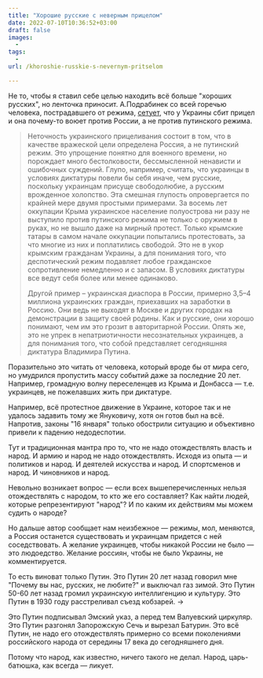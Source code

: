 ```yaml
---
title: "Хорошие русские с неверным прицелом"
date: 2022-07-10T10:36:52+03:00
draft: false
images:
  - 
tags:
  - 
url: /khoroshie-russkie-s-nevernym-pritselom

---
```

Не то, чтобы я ставил себе целью находить всё больше "хороших русских", но ленточка приносит.
А.Подрабинек со всей горечью человека, пострадавшего от режима, [сетует](https://www.svoboda.org/a/esli-sbit-pritsel-aleksandr-podrabinek---o-vybore-tseli/31919664.html), что у Украины сбит прицел и она почему-то воюет против России, а не против путинского режима.

> Неточность украинского прицеливания состоит в том, что в качестве вражеской цели определена Россия, а не путинский режим. Это упрощение понятно для военного времени, но порождает много бестолковости, бессмысленной ненависти и ошибочных суждений. Глупо, например, считать, что украинцы в условиях диктатуры повели бы себя иначе, чем русские, поскольку украинцам присуще свободолюбие, а русским врожденное холопство. Эта смешная глупость опровергается по крайней мере двумя простыми примерами. За восемь лет оккупации Крыма украинское население полуострова ни разу не выступило против путинского режима не только с оружием в руках, но не вышло даже на мирный протест. Только крымские татары в самом начале оккупации попытались протестовать, за что многие из них и поплатились свободой. Это не в укор крымским гражданам Украины, а для понимания того, что деспотический режим подавляет любое гражданское сопротивление немедленно и с запасом. В условиях диктатуры все ведут себя более или менее одинаково.
>
>Другой пример – украинская диаспора в России, примерно 3,5–4 миллиона украинских граждан, приехавших на заработки в Россию. Они ведь не выходят в Москве и других городах на демонстрации в защиту своей родины. Как и русские, они хорошо понимают, чем им это грозит в авторитарной России. Опять же, это не упрек в непатриотичности несознательных украинцев, а для понимания того, что собой представляет сегодняшняя диктатура Владимира Путина.

Поразительно это читать от человека, который вроде бы от мира сего, но умудрился пропустить массу событий даже за последние 20 лет. 
Например, громадную волну переселенцев из Крыма и Донбасса — т.е. украинцев, не пожелавших жить при диктатуре.

Например, всё протестное движение в Украине, которое так и не удалось задавить тому же Януковичу, хотя он готов был на всё. Напротив, законы "16 января" только обострили ситуацию и объективно привели к падению недодеспотии.

Тут и традиционная мантра про то, что не надо отождествлять власть и народ. И армию и народ не надо отождествлять. Исходя из опыта — и политиков и народ. И деятелей искусства и народ.  И спортсменов и народ. И чиновников и народ.

Невольно возникает вопрос — если всех вышеперечисленных нельзя отождествлять с народом, то кто же его составляет? Как найти людей, которые репрезентируют "народ"? И по каким их действиям мы можем судить о народе?

Но дальше автор сообщает нам неизбежное — режимы, мол, меняются, а Россия останется существовать и украинцам придется с ней соседствовать. А желание украинцев, чтобы никакой России не было — это людоедство. Желание россиян, чтобы не было Украины, не комментируется.

То есть виноват только Путин. Это Путин 20 лет назад говорил мне "Почему вы нас, русских, не любите?" и выключал газ зимой. Это Путин 50-60 лет назад громил украинскую интеллигенцию и культуру. Это Путин в 1930 году расстреливал съезд кобзарей. ->

Это Путин подписывал Эмский указ, а перед тем Валуевский циркуляр. Это Путин разгонял Запорожскую Сечь и вырезал Батурин. Это всё Путин, не надо его отождествлять примерно со всеми поколениями российского народа от середины 17 века до сегодняшнего дня.

Потому что народ, как известно, ничего такого не делал. Народ, царь-батюшка, как всегда — ликует.
<!--more-->